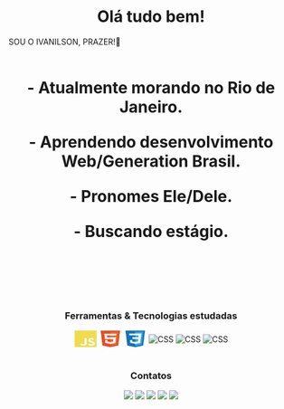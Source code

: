  <h1 align="center">Olá tudo bem!</h1>
  SOU O IVANILSON, PRAZER!👋<br>
<br>
<h1 align="center">- Atualmente morando no Rio de Janeiro.</p>
- Aprendendo desenvolvimento Web/Generation Brasil.</p>
- Pronomes Ele/Dele.</p>
- Buscando estágio.</p>

<br>
<h4 align="center">
</h4>
<!--<img src="" width="30%" height="30%" align="right">-->
</div>
<div  align="center"> 
  <div style="display: inline_block"><br>
  <h3>Ferramentas & Tecnologias estudadas</h3>
  <img align="center" alt="Rafa-Js" height="30" width="40" src="https://raw.githubusercontent.com/devicons/devicon/master/icons/javascript/javascript-plain.svg">
  <img align="center" alt="HTML" height="30" width="40" src="https://raw.githubusercontent.com/devicons/devicon/master/icons/html5/html5-original.svg">
  <img align="center" alt="CSS" height="30" width="40" src="https://raw.githubusercontent.com/devicons/devicon/master/icons/css3/css3-original.svg">
  <img align="center" alt="CSS" height="30" width="40" src="https://icongr.am/devicon/git-original.svg?size=102&color=currentColor">
  <img align="center" alt="CSS" height="30" width="40" src="https://icongr.am/devicon/nodejs-original.svg?size=102&color=currentColor">
  <img align="center" alt="CSS" height="30" width="40" src="https://icongr.am/devicon/typescript-original.svg?size=102&color=currentColor">
</div>
 <br>
  <div align="center">
  <h3>Contatos</h3>
  <a href="https://www.youtube.com/channel/UCT5glPYD7wODX_de_W8Wl5Q" target="_blank"><img src="https://img.shields.io/badge/YouTube-FF0000?style=for-the-badge&logo=youtube&logoColor=white" target="_blank"></a>
  <a href="https://www.instagram.com/lil_nill30/" target="_blank"><img src="https://img.shields.io/badge/-Instagram-%23E4405F?style=for-the-badge&logo=instagram&logoColor=white" target="_blank"></a>
  <a href = "mailto:ivanilsonsillva2020@gmail.com"><img src="https://img.shields.io/badge/-Gmail-%23333?style=for-the-badge&logo=gmail&logoColor=white" target="_blank"></a>
  <a href="https://discord.gg/9UNh6JQnEY"_blank"><img src="https://img.shields.io/badge/Discord-7289DA?style=for-the-badge&logo=discord&logoColor=white"target="_blank"></a>
  <a href="https://www.linkedin.com/in/ivanilson-sillva/" target="_blank"><img src="https://img.shields.io/badge/-LinkedIn-%230077B5?style=for-the-badge&logo=linkedin&logoColor=white" target="_blank"></a> 
  </a>
</div>
  <br>
  <br>
  <div align="center">
</div>
